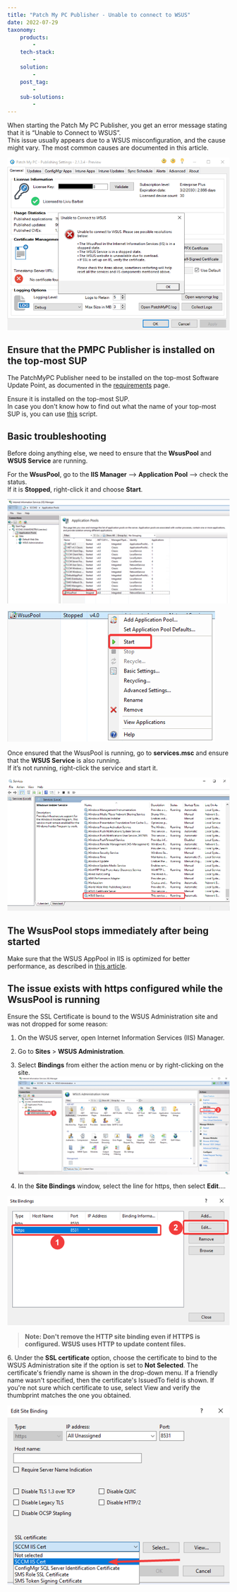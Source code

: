 ```yaml
---
title: "Patch My PC Publisher - Unable to connect to WSUS"
date: 2022-07-29
taxonomy:
    products:
        - 
    tech-stack:
        - 
    solution:
        - 
    post_tag:
        - 
    sub-solutions:
        - 
---
```


When starting the Patch My PC Publisher, you get an error message stating that it is “Unable to Connect to WSUS”.  
This issue usually appears due to a WSUS misconfiguration, and the cause might vary. The most common causes are documented in this article.

![](../../_images/patch_my_pc_publisher.png)

## Ensure that the PMPC Publisher is installed on the top-most SUP

The PatchMyPC Publisher need to be installed on the top-most Software Update Point, as documented in the [requirements](https://docs.patchmypc.com/installation-guides/configmgr/requirements) page.

Ensure it is installed on the top-most SUP.  
In case you don't know how to find out what the name of your top-most SUP is, you can use [this](https://github.com/PatchMyPCTeam/Community-Scripts/tree/main/Other/ConfigurationManager/Get-TopSUPname) script.

## Basic troubleshooting

Before doing anything else, we need to ensure that the **WsusPool** and **WSUS Service** are running.

For the **WsusPool**, go to the **IIS Manager** --> **Application Pool** --> check the status.  
If it is **Stopped**, right-click it and choose **Start**.

![](../../_images/02.png)

![](../../_images/03.png)

Once ensured that the WsusPool is running, go to **services.msc** and ensure that the **WSUS Service** is also running.  
If it’s not running, right-click the service and start it.

![](../../_images/onceensured.png)

## The WsusPool stops immediately after being started

Make sure that the WSUS AppPool in IIS is optimized for better performance, as described in [this article](https://patchmypc.com/the-simple-guide-to-wsus-maintenance-and-optimization-in-configmgr#topic4).

## The issue exists with https configured while the WsusPool is running

Ensure the SSL Certificate is bound to the WSUS Administration site and was not dropped for some reason:

1. On the WSUS server, open Internet Information Services (IIS) Manager.

3. Go to **Sites** > **WSUS Administration**.

5. Select **Bindings** from either the action menu or by right-clicking on the site.![](../../_images/select_bindings-1024x476.png)

7. In the **Site Bindings** window, select the line for https, then select **Edit**....

![](../../_images/in_the_site.png)

> **Note: Don't remove the HTTP site binding even if HTTPS is configured. WSUS uses HTTP to update content files.**

6\. Under the **SSL certificate** option, choose the certificate to bind to the WSUS Administration site if the option is set to **Not Selected**. The certificate's friendly name is shown in the drop-down menu. If a friendly name wasn't specified, then the certificate's IssuedTo field is shown. If you're not sure which certificate to use, select View and verify the thumbprint matches the one you obtained.

![](../../_images/under_the_ssl.png)
